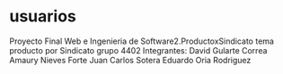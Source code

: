 # usuarios
 Proyecto Final Web e Ingenieria de Software2.ProductoxSindicato
tema producto por Sindicato
grupo 4402
Integrantes:
David Gularte Correa
Amaury Nieves Forte
Juan Carlos Sotera
Eduardo Oria Rodriguez
